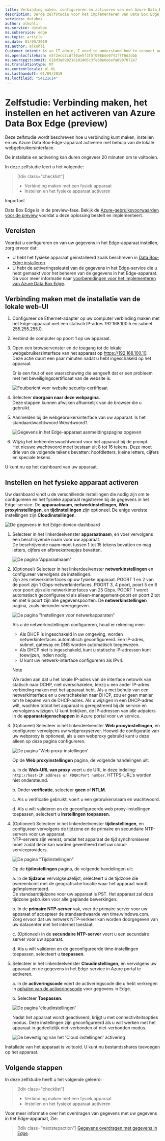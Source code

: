 ```yaml
---
title: Verbinding maken, configureren en activeren van een Azure Data Box-Edge-apparaat in Azure portal | Microsoft Docs
description: Derde zelfstudie voor het implementeren van Data Box Edge u verbinding maken en instellen op, en activeer uw fysieke apparaat.
services: databox
author: alkohli
ms.service: databox
ms.subservice: edge
ms.topic: article
ms.date: 01/09/2019
ms.author: alkohli
Customer intent: As an IT admin, I need to understand how to connect and activate Data Box Edge so I can use it to transfer data to Azure.
ms.openlocfilehash: e5f2ecd2cdff0ae5f3f5f086bde0741f7f6d2dbb
ms.sourcegitcommit: 818d3e89821d101406c3fe68e0e6efa8907072e7
ms.translationtype: MT
ms.contentlocale: nl-NL
ms.lasthandoff: 01/09/2019
ms.locfileid: "54121614"
---
```

# <a name="tutorial-connect-set-up-and-activate-azure-data-box-edge-preview"></a>Zelfstudie: Verbinding maken, het instellen en het activeren van Azure Data Box Edge (preview) 

Deze zelfstudie wordt beschreven hoe u verbinding kunt maken, instellen en uw Azure Data Box-Edge-apparaat activeren met behulp van de lokale webgebruikersinterface. 

De installatie en activering kan duren ongeveer 20 minuten om te voltooien. 

In deze zelfstudie leert u het volgende:

> [!div class="checklist"]
> * Verbinding maken met een fysiek apparaat
> * Instellen en het fysieke apparaat activeren

> [!IMPORTANT]
> Data Box Edge is in de preview-fase. Bekijk de [Azure-gebruiksvoorwaarden voor de preview](https://azure.microsoft.com/support/legal/preview-supplemental-terms/) voordat u deze oplossing bestelt en implementeert. 


## <a name="prerequisites"></a>Vereisten

Voordat u configureren en van uw gegevens in het Edge-apparaat instellen, zorg ervoor dat:

* U hebt het fysieke apparaat geïnstalleerd zoals beschreven in [Data Box-Edge installeren](data-box-edge-deploy-install.md).
* U hebt de activeringssleutel van de gegevens in het Edge-service die u hebt gemaakt voor het beheren van de gegevens in het Edge-apparaat. Ga voor meer informatie naar [voorbereidingen voor het implementeren van Azure Data Box Edge](data-box-edge-deploy-prep.md).

## <a name="connect-to-the-local-web-ui-setup"></a>Verbinding maken met de installatie van de lokale web-UI 

1. Configureer de Ethernet-adapter op uw computer verbinding maken met het Edge-apparaat met een statisch IP-adres 192.168.100.5 en subnet 255.255.255.0.

1. Verbind de computer op poort 1 op uw apparaat. 

1. Open een browservenster en de toegang tot de lokale webgebruikersinterface van het apparaat op https://192.168.100.10.  
    Deze actie duurt een paar minuten nadat u hebt ingeschakeld op het apparaat. 

    Er is een fout of een waarschuwing die aangeeft dat er een probleem met het beveiligingscertificaat van de website is. 
   
    ![Foutbericht voor website security-certificaat](./media/data-box-edge-deploy-connect-setup-activate/image2.png)

1. Selecteer **doorgaan naar deze webpagina**.  
    Deze stappen kunnen afwijken afhankelijk van de browser die u gebruikt.

1. Aanmelden bij de webgebruikersinterface van uw apparaat. Is het standaardwachtwoord *Wachtwoord1*. 
   
    ![Gegevens in het Edge-apparaat aanmeldingspagina opgeven](./media/data-box-edge-deploy-connect-setup-activate/image3.png)

1. Wijzig het beheerderswachtwoord voor het apparaat bij de prompt.  
    Het nieuwe wachtwoord moet bestaan uit 8 tot 16 tekens. Deze moet drie van de volgende tekens bevatten: hoofdletters, kleine letters, cijfers en speciale tekens.

U kunt nu op het dashboard van uw apparaat.

## <a name="set-up-and-activate-the-physical-device"></a>Instellen en het fysieke apparaat activeren
 
Uw dashboard vindt u de verschillende instellingen die nodig zijn om te configureren en het fysieke apparaat registreren bij de gegevens in het Edge-service. De **apparaatnaam**, **netwerkinstellingen**, **Web proxyinstellingen**, en **tijdinstellingen** zijn optioneel. De enige vereiste instellingen zijn **Cloudinstellingen**.
   
![De gegevens in het Edge-device-dashboard](./media/data-box-edge-deploy-connect-setup-activate/set-up-activate-1.png)

1. Selecteer in het linkerdeelvenster **apparaatnaam**, en voer vervolgens een beschrijvende naam voor uw apparaat.  
    De beschrijvende naam moet tussen 1 tot 15 tekens bevatten en mag letters, cijfers en afbreekstreepjes bevatten.

    ![De pagina 'Apparaatnaam'](./media/data-box-edge-deploy-connect-setup-activate/set-up-activate-2.png)

1. (Optioneel) Selecteer in het linkerdeelvenster **netwerkinstellingen** en configureer vervolgens de instellingen.  
    Zijn zes netwerkinterfaces op uw fysieke apparaat. POORT 1 en 2 van de poort zijn 1 Gbps-netwerkinterfaces. POORT 3, 4 poort, poort 5 en 6 voor poort zijn alle netwerkinterfaces van 25 Gbps. POORT 1 wordt automatisch geconfigureerd als alleen-management-poort en poort 2 tot en met 6 poort zijn alle gegevenspoorten. De **netwerkinstellingen** pagina, zoals hieronder weergegeven.
    
    ![De pagina "Instellingen voor netwerkapparaten"](./media/data-box-edge-deploy-connect-setup-activate/set-up-activate-3.png)
   
    Als u de netwerkinstellingen configureren, houd er rekening mee:

    - Als DHCP is ingeschakeld in uw omgeving, worden netwerkinterfaces automatisch geconfigureerd. Een IP-adres, subnet, gateway en DNS worden automatisch toegewezen.
    - Als DHCP niet is ingeschakeld, kunt u statische IP-adressen kunt toewijzen, indien nodig.
    - U kunt uw netwerk-interface configureren als IPv4.

    >[!NOTE] 
    > We raden aan dat u het lokale IP-adres van de interface netowrk van statisch naar DCHP, niet overschakelen, tenzij u een ander IP-adres verbinding maken met het apparaat hebt. Als u met behulp van een netwerkinterface en u overschakelen naar DHCP, zou er geen manier om te bepalen van de DHCP-adres. Als u wijzigen in een DHCP-adres wilt, wachten totdat het apparaat is geregistreerd bij de service en vervolgens wijzigen. U kunt bekijken, de IP-adressen van alle adpaters in de **apparaateigenschappen** in Azure portal voor uw service.

1. (Optioneel) Selecteer in het linkerdeelvenster **Web proxyinstellingen**, en configureer vervolgens uw webproxyserver. Hoewel de configuratie van uw webproxy is optioneel, als u een webproxy gebruikt kunt u deze alleen op deze pagina configureren.
   
   ![De pagina 'Web proxy-instellingen'](./media/data-box-edge-deploy-connect-setup-activate/set-up-activate-4.png)
   
   Op de **Web proxyinstellingen** pagina, de volgende handelingen uit:
   
   a. In de **Web-URL van proxy** voert u de URL in deze indeling: `http://host-IP address or FDQN:Port number`. HTTPS-URL's worden niet ondersteund.

   b. Onder **verificatie**, selecteer **geen** of **NTLM**.

   c. Als u verificatie gebruikt, voert u een gebruikersnaam en wachtwoord.

   d. Als u wilt valideren en de geconfigureerde web proxy-instellingen toepassen, selecteert u **instellingen toepassen**.

1. (Optioneel) Selecteer in het linkerdeelvenster **tijdinstellingen**, en configureer vervolgens de tijdzone en de primaire en secundaire NTP-servers voor uw apparaat.  
    NTP-servers zijn vereist, omdat het apparaat de tijd synchroniseren moet zodat deze kan worden geverifieerd met uw cloud-serviceproviders.
    
    ![De pagina "Tijdinstellingen"](./media/data-box-edge-deploy-connect-setup-activate/set-up-activate-5.png)
    
    Op de **tijdinstellingen** pagina, de volgende handelingen uit:
    
    a. In de **tijdzone** vervolgkeuzelijst, selecteert u de tijdzone die overeenkomt met de geografische locatie waar het apparaat wordt geïmplementeerd.  
        De standaardtijdzone voor uw apparaat is PST. Het apparaat zal deze tijdzone gebruiken voor alle geplande bewerkingen.

    b. In de **primaire NTP-server** vak, voer de primaire server voor uw apparaat of accepteer de standaardwaarde van time.windows.com.  
        Zorg ervoor dat uw netwerk NTP-verkeer kan worden doorgegeven van uw datacenter met het internet toestaat.

    c. (Optioneel) in de **secundaire NTP-server** voert u een secundaire server voor uw apparaat.

    d. Als u wilt valideren en de geconfigureerde time-instellingen toepassen, selecteert u **toepassen**.

6. Selecteer in het linkerdeelvenster **Cloudinstellingen**, en vervolgens uw apparaat en de gegevens in het Edge-service in Azure portal te activeren.
    
    a. In de **activeringscode** voert de activeringscode die u hebt verkregen in [ophalen van de activeringscode](data-box-edge-deploy-prep.md#get-the-activation-key) voor gegevens in Edge.

    b. Selecteer **Toepassen**. 
       
    ![De pagina 'cloudinstellingen'](./media/data-box-edge-deploy-connect-setup-activate/set-up-activate-6.png)
    
    Nadat het apparaat wordt geactiveerd, krijgt u met connectiviteitsopties modus. Deze instellingen zijn geconfigureerd als u wilt werken met het apparaat in gedeeltelijk niet-verbonden of niet-verbonden modus. 

    ![De bevestiging van het 'Cloud instellingen' activering](./media/data-box-edge-deploy-connect-setup-activate/set-up-activate-7.png)    

Installatie van het apparaat is voltooid. U kunt nu bestandsshares toevoegen op het apparaat.


## <a name="next-steps"></a>Volgende stappen

In deze zelfstudie heeft u het volgende geleerd:

> [!div class="checklist"]
> * Verbinding maken met een fysiek apparaat
> * Instellen en het fysieke apparaat activeren


Voor meer informatie over het overdragen van gegevens met uw gegevens in het Edge-apparaat, Zie:

> [!div class="nextstepaction"]
> [Gegevens overdragen met gegevens in Edge](./data-box-edge-deploy-add-shares.md).
